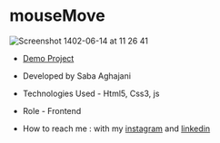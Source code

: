 # mouseMove
![Screenshot 1402-06-14 at 11 26 41](https://github.com/Saba-Aghajani-developer/mouseMove/assets/135870519/24cc9b2e-c2a4-4331-adde-4ba4d5c0174b)


- [Demo Project](https://saba-aghajani-developer.github.io/mouseMove/)

- Developed by Saba Aghajani
  
- Technologies Used - Html5, Css3, js

- Role - Frontend

- How to reach me : with my [instagram](https://instagram.com/saba_aghajani_developer?utm_source=qr&igshid=MzNlNGNkZWQ4Mg%3D%3D) and [linkedin](https://www.linkedin.com/in/saba-a-69b608208)

